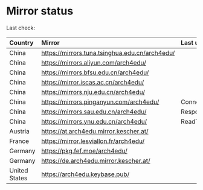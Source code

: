 <script src="./time.js"></script>
# Mirror status
Last check: <script type="text/javascript">localize(1669631038.4211793);</script>

|Country|Mirror|Last update|
|:------|:-----|:----------|
|China|https://mirrors.tuna.tsinghua.edu.cn/arch4edu/|<script type="text/javascript">localize(1669618680);</script>|
|China|https://mirrors.aliyun.com/arch4edu/|<script type="text/javascript">localize(1669531458);</script>|
|China|https://mirrors.bfsu.edu.cn/arch4edu/|<script type="text/javascript">localize(1669618680);</script>|
|China|https://mirror.iscas.ac.cn/arch4edu/|<script type="text/javascript">localize(1669574347);</script>|
|China|https://mirrors.nju.edu.cn/arch4edu/|<script type="text/javascript">localize(1669531458);</script>|
|China|https://mirrors.pinganyun.com/arch4edu/|ConnectTimeout|
|China|https://mirrors.sau.edu.cn/arch4edu/|Response 500|
|China|https://mirrors.ynu.edu.cn/arch4edu/|ReadTimeout|
|Austria|https://at.arch4edu.mirror.kescher.at/|<script type="text/javascript">localize(1669618680);</script>|
|France|https://mirror.lesviallon.fr/arch4edu/|<script type="text/javascript">localize(1669574347);</script>|
|Germany|https://pkg.fef.moe/arch4edu/|<script type="text/javascript">localize(1669618680);</script>|
|Germany|https://de.arch4edu.mirror.kescher.at/|<script type="text/javascript">localize(1669618680);</script>|
|United States|https://arch4edu.keybase.pub/|<script type="text/javascript">localize(1669574347);</script>|

<script src="./tablefilter/tablefilter.js"></script>
<script src="./table.js"></script>